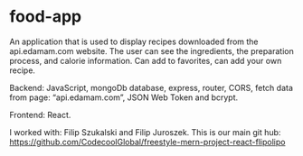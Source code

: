 # food-app
An application that is used to display recipes downloaded from the api.edamam.com website. The user can see the ingredients, the preparation process, and calorie information. Can add to favorites, can add your own recipe.

Backend:
JavaScript,
mongoDb database,
express,
router,
CORS,
fetch data from page: “api.edamam.com”,
JSON Web Token and bcrypt.

Frontend:
React.

I worked with:
Filip Szukalski and Filip Juroszek.
This is our main git hub: 
https://github.com/CodecoolGlobal/freestyle-mern-project-react-flipolipo